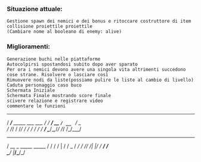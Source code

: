 ### Situazione attuale:
    Gestione spawn dei nemici e dei bonus e ritoccare costruttore di item
    collisione proiettile proiettile
    (Cambiare nome al booleano di enemy: alive) 

### Miglioramenti:
    Generazione buchi nelle piattaforme
    Autocolpirsi spostandosi subito dopo aver sparato
    Per ora i nemici devono avere una singola vita altrimenti succedono cose strane. Risolvere o lasciare così
    Rimuovere nodi da liste(possiamo pulire le liste al cambio di livello)
    Caduta personaggio caso buco 
    Schermata Iniziale
    Schermata Finale mostrando score finale
    scivere relazione e registrare video
    commentare le funzioni


    
   ______                   
  / ____/___ _____ ___  ___ 
 / / __/ __ `/ __ `__ \/ _ \
/ /_/ / /_/ / / / / / /  __/
\____/\__,_/_/ /_/ /_/\___/ 
   ____                 
  / __ \_   _____  _____
 / / / / | / / _ \/ ___/
/ /_/ /| |/ /  __/ /    
\____/ |___/\___/_/                                                   


